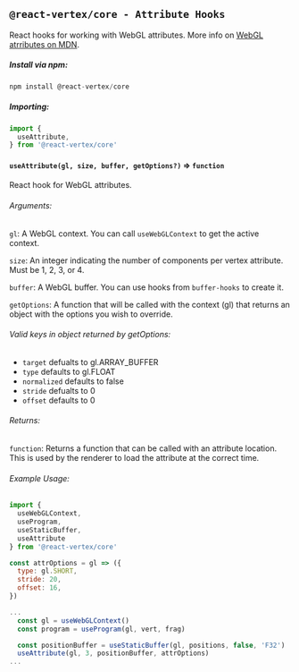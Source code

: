 ## `@react-vertex/core - Attribute Hooks`

React hooks for working with WebGL attributes. More info on [WebGL atrributes on MDN](https://developer.mozilla.org/en-US/docs/Web/API/WebGLRenderingContext/vertexAttribPointer).

##### Install via npm:
```js
npm install @react-vertex/core
```

##### Importing:

```js
import {
  useAttribute,
} from '@react-vertex/core'
```

#### `useAttribute(gl, size, buffer, getOptions?)` => `function`

React hook for WebGL attributes.

###### Arguments:

`gl`: A WebGL context.  You can call `useWebGLContext` to get the active context. 

`size`: An integer indicating the number of components per vertex attribute. Must be 1, 2, 3, or 4.

`buffer`: A WebGL buffer. You can use hooks from `buffer-hooks` to create it.

`getOptions`: A function that will be called with the context (gl) that returns an object with the options you wish to override.

###### Valid keys in object returned by getOptions:
  - `target` defualts to gl.ARRAY_BUFFER
  - `type` defaults to gl.FLOAT
  - `normalized` defaults to false
  - `stride` defualts to 0
  - `offset` defaults to 0

###### Returns:

`function`: Returns a function that can be called with an attribute location.  This is used by the renderer to load the attribute at the correct time.

###### Example Usage:

```js
import {
  useWebGLContext,
  useProgram,
  useStaticBuffer,
  useAttribute
} from '@react-vertex/core'

const attrOptions = gl => ({
  type: gl.SHORT,
  stride: 20,
  offset: 16,
})

...
  const gl = useWebGLContext()
  const program = useProgram(gl, vert, frag)

  const positionBuffer = useStaticBuffer(gl, positions, false, 'F32')
  useAttribute(gl, 3, positionBuffer, attrOptions)
...

```
